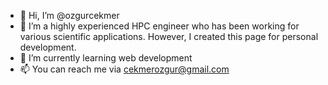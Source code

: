 - 👋 Hi, I’m @ozgurcekmer
- 👀 I’m a highly experienced HPC engineer who has been working for various scientific applications. However, I created this page for personal development.
- 🌱 I’m currently learning web development
- 📫 You can reach me via cekmerozgur@gmail.com

<!---
ozgurcekmer/ozgurcekmer is a ✨ special ✨ repository because its `README.md` (this file) appears on your GitHub profile.
You can click the Preview link to take a look at your changes.
--->
